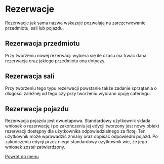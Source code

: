 # Rezerwacje
Rezerwacje jak sama nazwa wskazuje pozwalają na zarezerwowanie przedmiotu, sali lub pojazdu. 

## Rezerwacja przedmiotu
Przy tworzeniu nowej rezerwacji wybiera się ile czasu ma trwać dana rezerwacja oraz jakiego przedmiotu ona dotyczy.

## Rezerwacja sali
Przy tworzeniu tego typu rezerwacji powstanie także zadanie sprzątania o długości zależnej od tego czy przy tworzeniu wybrano opcję cateringu. 

## Rezerwacja pojazdu
Rezerwacja pojazdu jest dwuetapowa. Standardowy użytkownik składa wniosek o rezerwację i po zakończeniu jej edycji tworzony jest nowy obiekt rezerwacji dostępny dla użytkownika odpowiedzialnego za flotę. Ten użytkownik może wprowadzić zmiany oraz dopisać odpowiedni pojazd. Po zakończeniu edycji przez niego standardowy użytkownik wie, że jego wniosek został zatwierdzony.

[Powrót do menu](README.md)